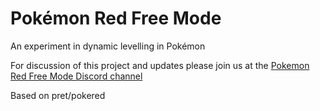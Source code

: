 # Pokémon Red Free Mode
An experiment in dynamic levelling in Pokémon

For discussion of this project and updates please join us at the [Pokemon Red Free Mode Discord channel][Discord]

Based on pret/pokered

[Discord]: https://discord.gg/r7NNgyu

